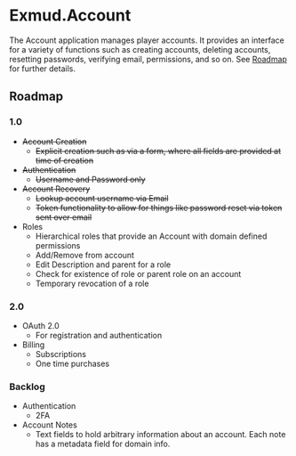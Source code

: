 # Exmud.Account

The Account application manages player accounts. It provides an interface for a variety of functions such as creating
accounts, deleting accounts, resetting passwords, verifying email, permissions, and so on. See [Roadmap](roadmap) for further
details.

## <a name="roadmap"></a>Roadmap

### 1.0
  - ~~Account Creation~~
    - ~~Explicit creation such as via a form, where all fields are provided at time of creation~~
  - ~~Authentication~~
    - ~~Username and Password only~~
  - ~~Account Recovery~~
    - ~~Lookup account username via Email~~
    - ~~Token functionality to allow for things like password reset via token sent over email~~
  - Roles
    - Hierarchical roles that provide an Account with domain defined permissions
    - Add/Remove from account
    - Edit Description and parent for a role
    - Check for existence of role or parent role on an account
    - Temporary revocation of a role

### 2.0
  - OAuth 2.0
    - For registration and authentication
  - Billing
    - Subscriptions
    - One time purchases
### Backlog
  - Authentication
    - 2FA
  - Account Notes
    - Text fields to hold arbitrary information about an account. Each note has a metadata field for domain info.